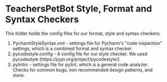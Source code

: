 # TeachersPetBot Style, Format and Syntax Checkers

This folder holds the config files for our format, style and syntax checkers.

<ol>
<li>PycharmStyleSyntax.xml - settings file for Pycharm's "code inspection" settings, which is a combined format and syntax checker.
<li>pycodestyle.config - A config file for our style checker. We used pycodestyle (https://pypi.org/project/pycodestyle/)
<li>pylintrc - settings file for pylint, which is a general code analyzer. Checks for common bugs, non recommended design patterns, and more.
</ol>
